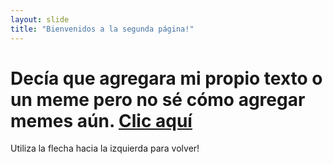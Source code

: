 ```yaml
---
layout: slide
title: "Bienvenidos a la segunda página!"
---
```

# Decía que agregara mi propio texto o un meme pero no sé cómo agregar memes aún. [Clic aquí](https://kosmografo.wordpress.com)
Utiliza la flecha hacia la izquierda para volver!
